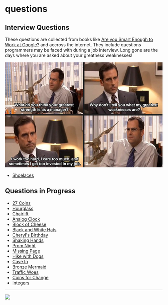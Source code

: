 # questions

<style>@import url("//readme.codeadam.ca/readme.css");</style>

## Interview Questions

These questions are collected from books like [Are you Smart Enough to Work at Google?](https://www.indigo.ca/en-ca/are-you-smart-enough-to-work-at-google/9780316099981.html) and accross the internet. They include questions programmers may be faced with during a job interview. Long gone are the days where you are asked about your greatness weaknesses!

![Greatest Weakness](images/greatest-weakness.jpg)

- [Shoelaces](/shoelaces)

## Questions in Progress

- [27 Coins](/coins)
- [Hourglass](/hourglass)
- [Chairlift](/chairlift)
- [Analog Clock](/analog)
- [Block of Cheese](/cheese)
- [Black and White Hats](/hats)
- [Cheryl's Birthday](/cheryl)
- [Shaking Hands](/hands)
- [Prom Night](/prom)
- [Missing Page](/page)
- [Hike with Dogs](/hike)
- [Cave In](/cave)
- [Bronze Mermaid](/mermaid)
- [Traffic Woes](/traffic)
- [Coins for Change](/change)
- [Integers](/integers)

---

<a href="https://codeadam.ca">
<img src="https://cdn.codeadam.ca/images@1.0.0/codeadam-logo-coloured-horizontal.png" width="100">
</a>
